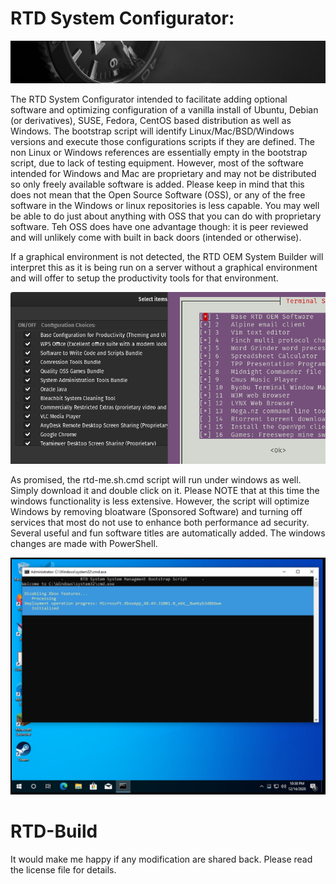 # RTD System Configurator: 
![RTD Builder Screenshot](Media_files/header-time.jpg "Executing the Script")

The RTD System Configurator intended to facilitate adding optional software and optimizing configuration of a vanilla install of Ubuntu, Debian (or derivatives), SUSE, Fedora, CentOS based distribution as well as Windows. The bootstrap script will identify Linux/Mac/BSD/Windows versions and execute those configurations scripts if they are defined. The non Linux or Windows references are essentially empty in the bootstrap script, due to lack of testing equipment. However, most of the software intended for Windows and Mac are proprietary and may not be distributed so only freely available software is added. Please keep in mind that this does not mean that the Open Source Software (OSS), or any of the free software in the Windows or linux repositories is less capable. You may well be able to do just about anything with OSS that you can do with proprietary software. Teh OSS does have one advantage though: it is peer reviewed and will unlikely come with built in back doors (intended or otherwise).   

If a graphical environment is not detected, the RTD OEM System Builder will interpret this as it is being run on a server without a graphical environment and will offer to setup the productivity tools for that environment. 

![RTD Builder Screenshot 2](Media_files/ScrTnGCombo.png?raw=true "Executing the Script")

As promised, the rtd-me.sh.cmd script will run under windows as well. Simply download it and double click on it. Please NOTE that at this time the windows functionality is less extensive. However, the script will optimize Windows by removing bloatware (Sponsored Software) and turning off services that most do not use to enhance both performance ad security. Several useful and fun software titles are automatically added. The windows changes are made with PowerShell. 

![RTD Builder Screenshot 2](Media_files/Scr11.png?raw=true "Executing the Script in Windows")

# RTD-Build

It would make me happy if any modification are shared back. Please read the license file for details. 

